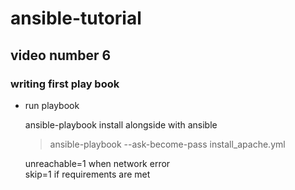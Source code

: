 # ansible-tutorial
## video number 6
### writing first play book

- run playbook
    
    ansible-playbook install alongside with ansible

    > ansible-playbook --ask-become-pass install_apache.yml
    
    unreachable=1 when network error <br/>
    skip=1  if requirements are met